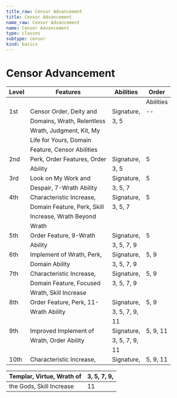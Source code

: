 ```yaml
---
title_raw: Censor Advancement
title: Censor Advancement
name_raw: Censor Advancement
name: Censor Advancement
type: classes
subtype: censor
kind: basics
---
```


# Censor Advancement

| Level | Features                    | Abilities   | Order     |
| ----- | --------------------------- | ----------- | --------- |
|       |                             |             | Abilities |
| 1st   | Censor Order, Deity and     | Signature,  | --        |
|       | Domains, Wrath, Relentless  | 3, 5        |           |
|       | Wrath, Judgment, Kit, My    |             |           |
|       | Life for Yours, Domain      |             |           |
|       | Feature, Censor Abilities   |             |           |
| 2nd   | Perk, Order Features, Order | Signature,  | 5         |
|       | Ability                     | 3, 5        |           |
| 3rd   | Look on My Work and         | Signature,  | 5         |
|       | Despair, 7-Wrath Ability    | 3, 5, 7     |           |
| 4th   | Characteristic Increase,    | Signature,  | 5         |
|       | Domain Feature, Perk, Skill | 3, 5, 7     |           |
|       | Increase, Wrath Beyond      |             |           |
|       | Wrath                       |             |           |
| 5th   | Order Feature, 9-Wrath      | Signature,  | 5         |
|       | Ability                     | 3, 5, 7, 9  |           |
| 6th   | Implement of Wrath, Perk,   | Signature,  | 5, 9      |
|       | Domain Ability              | 3, 5, 7, 9  |           |
| 7th   | Characteristic Increase,    | Signature,  | 5, 9      |
|       | Domain Feature, Focused     | 3, 5, 7, 9  |           |
|       | Wrath, Skill Increase       |             |           |
| 8th   | Order Feature, Perk, 11-    | Signature,  | 5, 9      |
|       | Wrath Ability               | 3, 5, 7, 9, |           |
|       |                             | 11          |           |
| 9th   | Improved Implement of       | Signature,  | 5, 9, 11  |
|       | Wrath, Order Ability        | 3, 5, 7, 9, |           |
|       |                             | 11          |           |
| 10th  | Characteristic Increase,    | Signature,  | 5, 9, 11  |

| Templar, Virtue, Wrath of | 3, 5, 7, 9, |
| ------------------------- | ----------- |
| the Gods, Skill Increase  | 11          |
